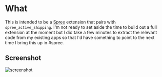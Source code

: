 # What
This is intended to be a [Spree](https://github.com/spree/spree) extension that pairs with `spree_active_shipping`. I'm not ready to set aside the time to build out a full extension at the moment but I did take a few minutes to extract the relevant code from my existing apps so that I'd have something to point to the next time I bring this up in #spree.

## Screenshot
![screenshot](http://i.imgur.com/jR54udv.png)
